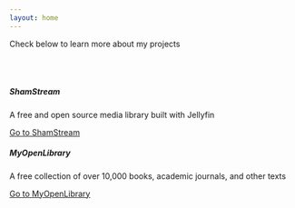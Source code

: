```yaml
---
layout: home
---
```


Check below to learn more about my projects

<body>
  <br>
  <br>

  <div class="row">
  <div class="col-sm-6">
    <div class="card">
      <div class="card-body">
        <h5 class="card-title">ShamStream</h5>
        <p class="card-text">A free and open source media library built with Jellyfin</p>
        <a href="#">Go to ShamStream</a>
      </div>
    </div>
  </div>
  <div class="col-sm-6">
    <div class="card">
      <div class="card-body">
        <h5 class="card-title">MyOpenLibrary</h5>
        <p class="card-text">A free collection of over 10,000 books, academic journals, and other texts</p>
        <a href="#" class="btn btn-primary">Go to MyOpenLibrary</a>
      </div>
    </div>
  </div>
</div>
  
  <br>
  <br>
</body>